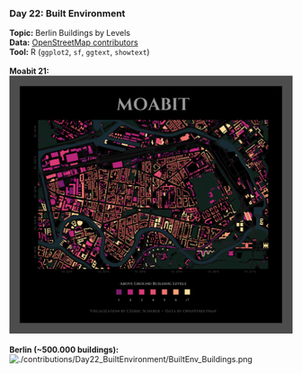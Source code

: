### Day 22: Built Environment
**Topic:** Berlin Buildings by Levels
<br>
**Data:** [OpenStreetMap contributors](https://www.openstreetmap.org/)
<br>
**Tool:** R (`ggplot2`, `sf`, `ggtext`, `showtext`)
<br><br>
**Moabit 21:**
<br>
![./contributions/Day22_BuiltEnvironment/BuiltEnv_BuildingsMoabit.png](https://raw.githubusercontent.com/Z3tt/30DayMapChallenge/master/contributions/Day22_BuiltEnvironment/BuiltEnv_BuildingsMoabit.png)
<br><br>
**Berlin (~500.000 buildings):**
<br>
![./contributions/Day22_BuiltEnvironment/BuiltEnv_Buildings.png](https://raw.githubusercontent.com/Z3tt/30DayMapChallenge/master/contributions/Day22_BuiltEnvironment/BuiltEnv_Buildings.png)
